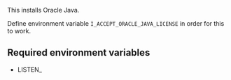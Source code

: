
This installs Oracle Java. 

Define environment variable `I_ACCEPT_ORACLE_JAVA_LICENSE` in order for this to work.

## Required environment variables

* LISTEN_